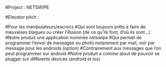 #Project : NETSWIPE

#Elevator pitch :

#Pour les manipulateurs/escrocs
#Qui sont toujours prêts à faire de mauvaises blagues ou créer l’illusion (de ce qu’ils font, d’où ils sont…)
#Notre produit  une application nommée netswipe
#Qui permet de programmer l’envoi de messages ou photo notamment par mail, voir par message pour les androids (option)
#Contrairement aux messages que l’on peut programmer sur android
#Notre produit a comme atout de pouvoir se plugger sur différents devices (android et ios) 